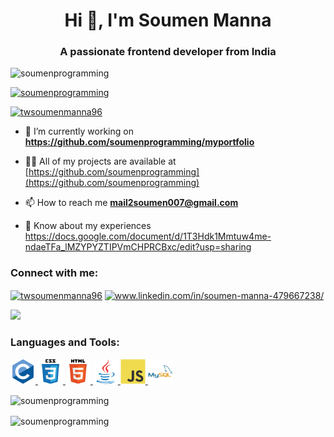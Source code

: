 <h1 align="center">Hi 👋, I'm Soumen Manna</h1>
<h3 align="center">A passionate frontend developer from India</h3>

<p align="left"> <img src="https://komarev.com/ghpvc/?username=soumenprogramming&label=Profile&color=0e75b6&style=flat" alt="soumenprogramming" /> </p>

<p align="left"> <a href="https://github.com/ryo-ma/github-profile-trophy"><img src="https://github-profile-trophy.vercel.app/?username=soumenprogramming" alt="soumenprogramming" /></a> </p>

<p align="left"> <a href="https://twitter.com/soumenmanna96" target="blank"><img src="https://img.shields.io/twitter/follow/twsoumenmanna96?logo=twitter&style=for-the-badge" alt="twsoumenmanna96" /></a> </p>

- 🔭 I’m currently working on **https://github.com/soumenprogramming/myportfolio**

- 👨‍💻 All of my projects are available at [https://github.com/soumenprogramming](https://github.com/soumenprogramming)

- 📫 How to reach me **mail2soumen007@gmail.com**

- 📄 Know about my experiences [https://docs.google.com/document/d/1T3Hdk1Mmtuw4me-ndaeTFa_lMZYPYZTIPVmCHPRCBxc/edit?usp=sharing
](https://drive.google.com/file/d/1dyH5J69yJhClcP-S-WOepcuysuliPMru/view?usp=sharing)
<h3 align="left">Connect with me:</h3>
<p align="left">
<a href="https://twitter.com/twsoumenmanna96" target="blank"><img align="center" src="https://raw.githubusercontent.com/rahuldkjain/github-profile-readme-generator/master/src/images/icons/Social/twitter.svg" alt="twsoumenmanna96" height="30" width="40" /></a>
<a href="https://www.linkedin.com/in/soumen-manna-479667238/" target="blank"><img align="center" src="https://raw.githubusercontent.com/rahuldkjain/github-profile-readme-generator/master/src/images/icons/Social/linked-in-alt.svg" alt="www.linkedin.com/in/soumen-manna-479667238/" height="30" width="40" /></a>
</p>
<picture>
  <source
    srcset="https://github-readme-stats.vercel.app/api?username=soumenprogramming&show_icons=true&theme=dark"
    media="(prefers-color-scheme: dark)"
  />
  <source
    srcset="https://github-readme-stats.vercel.app/api?username=soumenprogramming&show_icons=true"
    media="(prefers-color-scheme: light), (prefers-color-scheme: no-preference)"
  />
  <img src="https://github-readme-stats.vercel.app/api?username=soumenprogramming&show_icons=true" />
</picture>

<h3 align="left">Languages and Tools:</h3>
<p align="left"> <a href="https://www.cprogramming.com/" target="_blank" rel="noreferrer"> <img src="https://raw.githubusercontent.com/devicons/devicon/master/icons/c/c-original.svg" alt="c" width="40" height="40"/> </a> <a href="https://www.w3schools.com/css/" target="_blank" rel="noreferrer"> <img src="https://raw.githubusercontent.com/devicons/devicon/master/icons/css3/css3-original-wordmark.svg" alt="css3" width="40" height="40"/> </a> <a href="https://www.w3.org/html/" target="_blank" rel="noreferrer"> <img src="https://raw.githubusercontent.com/devicons/devicon/master/icons/html5/html5-original-wordmark.svg" alt="html5" width="40" height="40"/> </a> <a href="https://www.java.com" target="_blank" rel="noreferrer"> <img src="https://raw.githubusercontent.com/devicons/devicon/master/icons/java/java-original.svg" alt="java" width="40" height="40"/> </a> <a href="https://developer.mozilla.org/en-US/docs/Web/JavaScript" target="_blank" rel="noreferrer"> <img src="https://raw.githubusercontent.com/devicons/devicon/master/icons/javascript/javascript-original.svg" alt="javascript" width="40" height="40"/> </a> <a href="https://www.mysql.com/" target="_blank" rel="noreferrer"> <img src="https://raw.githubusercontent.com/devicons/devicon/master/icons/mysql/mysql-original-wordmark.svg" alt="mysql" width="40" height="40"/> </a> </p>

<p><img align="center" src="https://github-readme-stats.vercel.app/api/top-langs?username=soumenprogramming&show_icons=true&locale=en&layout=compact" alt="soumenprogramming" /></p>

<p><img align="center" src="https://github-readme-streak-stats.herokuapp.com/?user=soumenprogramming&" alt="soumenprogramming" /></p>
